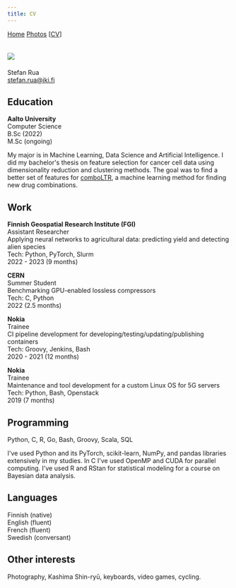 ```yaml
---
title: CV
---
```


[Home](index.html) [Photos](photos.html) \[[CV](cv.html)\]

<img
    src="https://i.imgur.com/ca7NF1Z.jpg"
    style="
        border-radius: 10%;
        max-width: 200px;
        margin: 20px auto;
    "
/> \
Stefan Rua \
<stefan.rua@iki.fi>

## Education

**Aalto University** \
Computer Science \
B.Sc (2022) \
M.Sc (ongoing)

My major is in Machine Learning, Data Science and Artificial Intelligence. I
did my bachelor's thesis on feature selection for cancer cell data using
dimensionality reduction and clustering methods. The goal was to find a better
set of features for [comboLTR](https://pubmed.ncbi.nlm.nih.gov/34252952/), a
machine learning method for finding new drug combinations.

## Work

**Finnish Geospatial Research Institute (FGI)** \
Assistant Researcher \
Applying neural networks to agricultural data: predicting yield and detecting alien species \
Tech: Python, PyTorch, Slurm \
2022 - 2023 (9 months)

**CERN** \
Summer Student \
Benchmarking GPU-enabled lossless compressors \
Tech: C, Python \
2022 (2.5 months)

**Nokia** \
Trainee \
CI pipeline development for developing/testing/updating/publishing containers \
Tech: Groovy, Jenkins, Bash \
2020 - 2021 (12 months)

**Nokia** \
Trainee \
Maintenance and tool development for a custom Linux OS for 5G servers \
Tech: Python, Bash, Openstack \
2019 (7 months)

## Programming

Python, C, R, Go, Bash, Groovy, Scala, SQL

I've used Python and its PyTorch, scikit-learn, NumPy, and pandas libraries
extensively in my studies.
In C I've used OpenMP and CUDA for parallel computing.
I've used R and RStan for statistical modeling for a course on Bayesian data analysis.

## Languages

Finnish (native) \
English (fluent) \
French (fluent) \
Swedish (conversant)

## Other interests

Photography, Kashima Shin-ryū, keyboards, video games, cycling.
